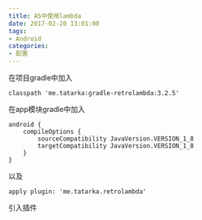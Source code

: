 ```yaml
---
title: AS中使用lambda
date: 2017-02-20 13:01:00
tags:
- Android
categories:
- 配置
---
```

在项目gradle中加入

`classpath 'me.tatarka:gradle-retrolambda:3.2.5'`

在app模块gradle中加入

```
android {
    compileOptions {
        sourceCompatibility JavaVersion.VERSION_1_8
        targetCompatibility JavaVersion.VERSION_1_8
    }
}
```

以及

`apply plugin: 'me.tatarka.retrolambda'`

引入插件